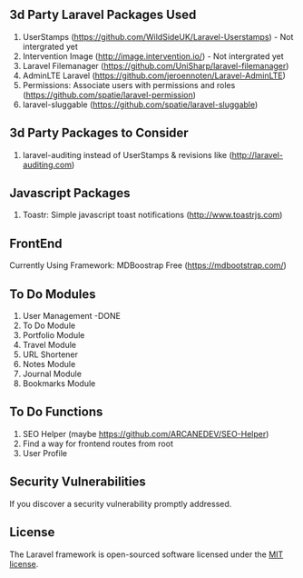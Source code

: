 ## 3d Party Laravel Packages Used 
1. UserStamps (https://github.com/WildSideUK/Laravel-Userstamps) - Not intergrated yet
2. Intervention Image (http://image.intervention.io/) - Not intergrated yet
3. Laravel Filemanager (https://github.com/UniSharp/laravel-filemanager) 
4. AdminLTE Laravel (https://github.com/jeroennoten/Laravel-AdminLTE)
5. Permissions: Associate users with permissions and roles (https://github.com/spatie/laravel-permission)
6. laravel-sluggable (https://github.com/spatie/laravel-sluggable)

## 3d Party Packages to Consider
1. laravel-auditing instead of UserStamps & revisions like (http://laravel-auditing.com)

## Javascript Packages
1. Toastr: Simple javascript toast notifications (http://www.toastrjs.com)

## FrontEnd
Currently Using Framework: MDBoostrap Free (https://mdbootstrap.com/)

## To Do Modules
1. User Management -DONE
2. To Do Module
3. Portfolio Module
4. Travel Module
5. URL Shortener
6. Notes Module
7. Journal Module
6. Bookmarks Module

## To Do Functions
1. SEO Helper (maybe https://github.com/ARCANEDEV/SEO-Helper)
2. Find a way for frontend routes from root
3. User Profile

## Security Vulnerabilities
If you discover a security vulnerability promptly addressed.

## License
The Laravel framework is open-sourced software licensed under the [MIT license](https://opensource.org/licenses/MIT).